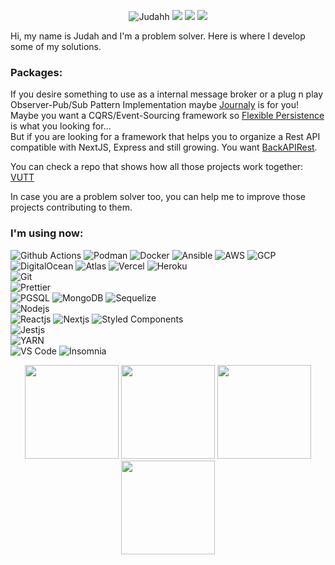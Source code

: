 <p align="center">
<img src="https://komarev.com/ghpvc/?username=Judahh&color=000000&style=flat-square" alt="Judahh" />
<a href="https://www.linkedin.com/in/judah-holanda/" target="_blank"><img src="https://img.shields.io/badge/-Judah%20Holanda-0E0E0E?style=flat-square&logo=Linkedin&logoColor=white&link=https://www.linkedin.com/in/judah-holanda/"/></a>
<a href="mailto:judahholanda7@gmail.com"><img src="https://img.shields.io/badge/-judahholanda7@gmail.com-0E0E0E?style=flat-square&logo=Gmail&logoColor=white&link=mailto:judahholanda7@gmail.com"/></a>
<a href="https://github.com/Judahh"><img src="https://img.shields.io/github/followers/Judahh?label=follow&color=000000&style=social"/></a>
</p>
Hi, my name is Judah and I'm a problem solver. Here is where I develop some of my solutions.
<br/>
<h3>Packages:</h3>
If you desire something to use as a internal message broker or a plug n play Observer-Pub/Sub Pattern Implementation maybe <a href="https://github.com/Judahh/journaly">Journaly</a> is for you!<br/>
Maybe you want a CQRS/Event-Sourcing framework so <a href="https://github.com/Judahh/flexiblePersistence">Flexible Persistence</a> is what you looking for...<br/>
But if you are looking for a framework that helps you to organize a Rest API compatible with NextJS, Express and still growing. You want <a href="https://github.com/Judahh/backAPIRest">BackAPIRest</a>.<br/>

You can check a repo that shows how all those projects work together: <a href="https://github.com/Judahh/VUTT">VUTT</a><br/>

In case you are a problem solver too, you can help me to improve those projects contributing to them. 

<h3>I'm using now:</h3>
<p>
  <img alt="Github Actions" src="https://img.shields.io/badge/-Github_Actions-000000?style=flat-square&logo=github-actions&logoColor=white" />
  <img alt="Podman" src="https://img.shields.io/badge/-Podman-810ad1?style=flat-square&logo=podman&logoColor=white" />
  <img alt="Docker" src="https://img.shields.io/badge/-Docker-1a73e8?style=flat-square&logo=docker&logoColor=white" />
  <img alt="Ansible" src="https://img.shields.io/badge/-Ansible-000000?style=flat-square&logo=ansible&logoColor=white" />
  <img alt="AWS" src="https://img.shields.io/badge/-AWS-F05032?style=flat-square&logo=amazon&logoColor=white" />
  <img alt="GCP" src="https://img.shields.io/badge/-Google_Cloud_Platform-1a73e8?style=flat-square&logo=google-cloud&logoColor=white" />
  <img alt="DigitalOcean" src="https://img.shields.io/badge/-Digital_Ocean-1a73e8?style=flat-square&logo=digitalocean&logoColor=white" />
  <img alt="Atlas" src="https://img.shields.io/badge/-Atlas-13aa52?style=flat-square&logo=mongodb&logoColor=white" />
  <img alt="Vercel" src="https://img.shields.io/badge/-Vercel-000000?style=flat-square&logo=vercel&logoColor=white" />
  <img alt="Heroku" src="https://img.shields.io/badge/-Heroku-810ad1?style=flat-square&logo=heroku&logoColor=white" />
  <br/>
  <img alt="Git" src="https://img.shields.io/badge/-Git-F05032?style=flat-square&logo=git&logoColor=white" />
  <br/>
  <!--<img alt="NPM" src="https://img.shields.io/badge/-NPM-CB3837?style=flat-square&logo=npm&logoColor=white" />-->
  <img alt="Prettier" src="https://img.shields.io/badge/-Prettier-F05032?style=flat-square&logo=prettier&logoColor=white" />
  <br/>
  <img alt="PGSQL" src="https://img.shields.io/badge/-PGSQL-1a73e8?style=flat-square&logo=postgresql&logoColor=white" />
  <img alt="MongoDB" src="https://img.shields.io/badge/-MongoDB-13aa52?style=flat-square&logo=mongodb&logoColor=white" />
  <img alt="Sequelize" src="https://img.shields.io/badge/-Sequelize-1a73e8?style=flat-square&logo=sequelize&logoColor=white" />
  <br/>
  <img alt="Nodejs" src="https://img.shields.io/badge/-Nodejs-13aa52?style=flat-square&logo=Node.js&logoColor=white" />
  <br/>
  <img alt="Reactjs" src="https://img.shields.io/badge/-Reactjs-1a73e8?style=flat-square&logo=React&logoColor=white" />
  <img alt="Nextjs" src="https://img.shields.io/badge/-Nextjs-000000?style=flat-square&logo=Next.js&logoColor=white" />
  <img alt="Styled Components" src="https://img.shields.io/badge/-Styled_Components-810ad1?style=flat-square&logo=styled-components&logoColor=white" />
  <br/>
  <img alt="Jestjs" src="https://img.shields.io/badge/-Jestjs-F05032?style=flat-square&logo=Jest&logoColor=white" />
  <br/>
  <img alt="YARN" src="https://img.shields.io/badge/-Yarn-1a73e8?style=flat-square&logo=yarn&logoColor=white" />
  <br/>
  <img alt="VS Code" src="https://img.shields.io/badge/-VS_Code-1a73e8?style=flat-square&logo=visualstudiocode&logoColor=white" />
  <img alt="Insomnia" src="https://img.shields.io/badge/-Insomnia-810ad1?style=flat-square&logo=insomnia&logoColor=white" />
</p>

<p align="center">
  <img height="150em" src="https://github-readme-stats.vercel.app/api?username=Judahh&show_icons=true&include_all_commits=true&count_private=true&hide=issues,prs"/>
  <img height="150em" src="https://github-readme-stats.vercel.app/api/top-langs/?username=Judahh&layout=compact&langs_count=10&hide=assembly,c,javascript,postscript,livescript,pascal,html,css,d,objective-c,arduino,lex,php,makefile,cmake,yacc,plpgsql,tsql,tcl,processing,apacheconf,perl,elixir,verilog,labVIEW"/>
  <img height="150em" src="https://activity-graph.herokuapp.com/graph?username=Judahh&theme=minimal"/>
  <img height="150em" src="https://streak-stats.demolab.com/?user=Judahh"/>
  <!-- <img height="150em" src="[https://streak-stats.demolab.com/?user=Judahh](https://github-readme-stats.vercel.app/api/wakatime?username=Judahh)"/> -->
</p>
